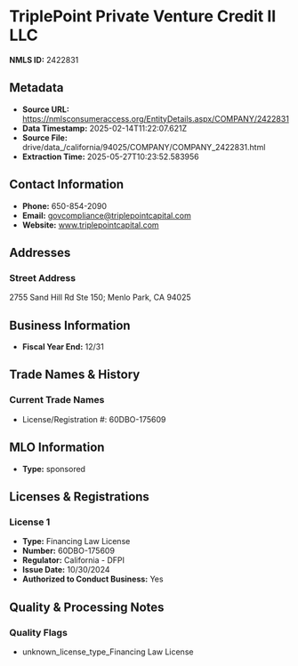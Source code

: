 # TriplePoint Private Venture Credit II LLC

**NMLS ID:** 2422831

## Metadata
- **Source URL:** https://nmlsconsumeraccess.org/EntityDetails.aspx/COMPANY/2422831
- **Data Timestamp:** 2025-02-14T11:22:07.621Z
- **Source File:** drive/data_/california/94025/COMPANY/COMPANY_2422831.html
- **Extraction Time:** 2025-05-27T10:23:52.583956

## Contact Information
- **Phone:** 650-854-2090
- **Email:** govcompliance@triplepointcapital.com
- **Website:** www.triplepointcapital.com

## Addresses
### Street Address
2755 Sand Hill Rd Ste 150; Menlo Park, CA 94025

## Business Information
- **Fiscal Year End:** 12/31

## Trade Names & History
### Current Trade Names
- License/Registration #: 60DBO-175609

## MLO Information
- **Type:** sponsored

## Licenses & Registrations

### License 1
- **Type:** Financing Law License
- **Number:** 60DBO-175609
- **Regulator:** California - DFPI
- **Issue Date:** 10/30/2024
- **Authorized to Conduct Business:** Yes

## Quality & Processing Notes
### Quality Flags
- unknown_license_type_Financing Law License
